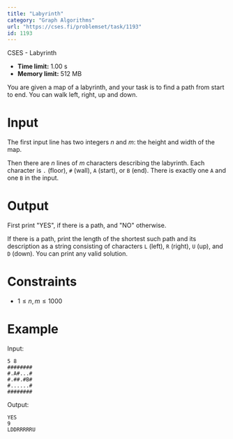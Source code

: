 ```yaml
---
title: "Labyrinth"
category: "Graph Algorithms"
url: "https://cses.fi/problemset/task/1193"
id: 1193
---
```


CSES - Labyrinth

  * **Time limit:** 1.00 s
  * **Memory limit:** 512 MB

You are given a map of a labyrinth, and your task is to find a path from start
to end. You can walk left, right, up and down.

# Input

The first input line has two integers $n$ and $m$: the height and width of the
map.

Then there are $n$ lines of $m$ characters describing the labyrinth. Each
character is `.` (floor), `#` (wall), `A` (start), or `B` (end). There is
exactly one `A` and one `B` in the input.

# Output

First print "YES", if there is a path, and "NO" otherwise.

If there is a path, print the length of the shortest such path and its
description as a string consisting of characters `L` (left), `R` (right), `U`
(up), and `D` (down). You can print any valid solution.

# Constraints

  * $1 \le n,m \le 1000$

# Example

Input:

    
    
    5 8
    ########
    #.A#...#
    #.##.#B#
    #......#
    ########
    

Output:

    
    
    YES
    9
    LDDRRRRRU
    

